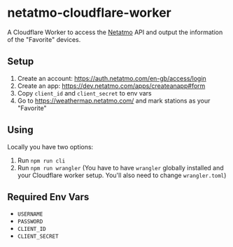 # netatmo-cloudflare-worker

A Cloudflare Worker to access the [Netatmo](https://www.netatmo.com/) API and output the information of the "Favorite" devices.

## Setup

1. Create an account: https://auth.netatmo.com/en-gb/access/login
1. Create an app: https://dev.netatmo.com/apps/createanapp#form
1. Copy `client_id` and `client_secret` to env vars
1. Go to https://weathermap.netatmo.com/ and mark stations as your "Favorite"

## Using

Locally you have two options:

1. Run `npm run cli`
1. Run `npm run wrangler` (You have to have `wrangler` globally installed and your Cloudflare worker setup. You'll also need to change `wrangler.toml`)

## Required Env Vars

- `USERNAME`
- `PASSWORD`
- `CLIENT_ID`
- `CLIENT_SECRET`
